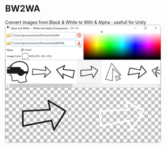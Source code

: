 # BW2WA
Convert images from Black &amp; White to With &amp; Alpha : usefull for Unity
![image](https://github.com/jerome-jossent/BW2WA/blob/main/image.png?raw=true)

